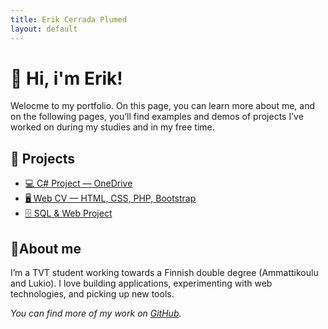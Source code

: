 ```yaml
---
title: Erik Cerrada Plumed
layout: default
---
```


# 👋 Hi, i'm Erik!

Welocme to my portfolio.
On this page, you can learn more about me, and on the following pages, you’ll find examples and demos of projects I’ve worked on during my studies and in my free time.

## 🧩 Projects

- [💻 C# Project — OneDrive](OneDrive_2025-10-20/index.html)
- [🖥️ Web CV — HTML, CSS, PHP, Bootstrap](cv/index.html)
- [🗄️ SQL & Web Project](project/index.html)

## 📄About me
I’m a TVT student working towards a Finnish double degree (Ammattikoulu and Lukio).
I love building applications, experimenting with web technologies, and picking up new tools.

*You can find more of my work on [GitHub](https://github.com/erik124355).*
